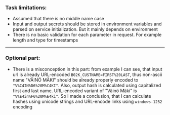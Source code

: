 ### Task limitations:
*   Assumed that there is no middle name case
*   Input and output secrets should be stored in environment variables and 
    parsed on service initialization. But it mainly depends on environment
*   There is no basic validation for each parameter in request. For example length and type for timestamps
---
### Optional part:
*   There is a misconception in this part: from example I can see, that input url is already URL-encoded
    `B02K_CUSTNAME=FIRST%20LAST`, thus non-ascii name "VÄINÖ MÄKI" should be already properly encoded to 
    `"V%C4IN%D6%20M%C4KI"`. Also, output hash is calculated using capitalized first and last name. URL-encoded variant of
    "Väinö Mäki" is `"V%E4in%F6%20M%E4ki"`. So I made a conclusion, that I can calculate hashes using unicode strings and 
    URL-encode links using `windows-1252` encoding